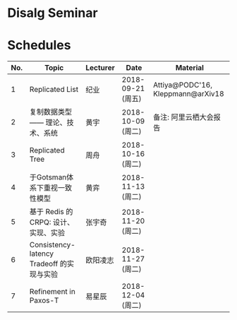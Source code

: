 # Disalg Seminar


# Schedules

|	No.	|	Topic		|	Lecturer	|	Date		|	Material	                  |	
| ------------- | --------------------- | --------------------- | --------------------- | --------------------------------------- |
| 1		| Replicated List	|	纪业		| 2018-09-21 (周五)	| Attiya@PODC'16, Kleppmann@arXiv18       |
| 2		| 复制数据类型 —— 理论、技术、系统|	黄宇    | 2018-10-09 (周二)	| 备注: 阿里云栖大会报告		  |
| 3		| Replicated Tree	|	周舟		| 2018-10-16 (周二)	| 					  |
| 4		| 于Gotsman体系下重视一致性模型 |黄弈		| 2018-11-13 (周二)	| 					  |
| 5		| 基于 Redis 的 CRPQ: 设计、实现、实验		| 张宇奇		| 2018-11-20 (周二)	| 					  |
| 6		| Consistency-latency Tradeoff 的实现与实验	| 欧阳凌志		| 2018-11-27 (周二)	| 					  |
| 7		| Refinement in Paxos-T	| 易星辰		| 2018-12-04 (周二)	| 					  |